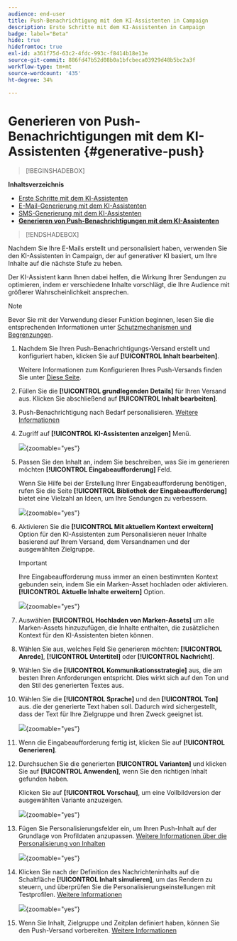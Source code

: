```yaml
---
audience: end-user
title: Push-Benachrichtigung mit dem KI-Assistenten in Campaign
description: Erste Schritte mit dem KI-Assistenten in Campaign
badge: label="Beta"
hide: true
hidefromtoc: true
exl-id: a361f75d-63c2-4fdc-993c-f8414b18e13e
source-git-commit: 886fd47b52d08b0a1bfcbeca03929d48b5bc2a3f
workflow-type: tm+mt
source-wordcount: '435'
ht-degree: 34%

---
```


# Generieren von Push-Benachrichtigungen mit dem KI-Assistenten {#generative-push}

>[!BEGINSHADEBOX]

**Inhaltsverzeichnis**

* [Erste Schritte mit dem KI-Assistenten](generative-gs.md)
* [E-Mail-Generierung mit dem KI-Assistenten](generative-content.md)
* [SMS-Generierung mit dem KI-Assistenten](generative-sms.md)
* **[Generieren von Push-Benachrichtigungen mit dem KI-Assistenten](generative-push.md)**

>[!ENDSHADEBOX]

Nachdem Sie Ihre E-Mails erstellt und personalisiert haben, verwenden Sie den KI-Assistenten in Campaign, der auf generativer KI basiert, um Ihre Inhalte auf die nächste Stufe zu heben.

Der KI-Assistent kann Ihnen dabei helfen, die Wirkung Ihrer Sendungen zu optimieren, indem er verschiedene Inhalte vorschlägt, die Ihre Audience mit größerer Wahrscheinlichkeit ansprechen.

>[!NOTE]
>
>Bevor Sie mit der Verwendung dieser Funktion beginnen, lesen Sie die entsprechenden Informationen unter [Schutzmechanismen und Begrenzungen](generative-gs.md#guardrails-and-limitations).

1. Nachdem Sie Ihren Push-Benachrichtigungs-Versand erstellt und konfiguriert haben, klicken Sie auf **[!UICONTROL Inhalt bearbeiten]**.

   Weitere Informationen zum Konfigurieren Ihres Push-Versands finden Sie unter [Diese Seite](../push/create-push.md).

1. Füllen Sie die **[!UICONTROL grundlegenden Details]** für Ihren Versand aus. Klicken Sie abschließend auf **[!UICONTROL Inhalt bearbeiten]**.

1. Push-Benachrichtigung nach Bedarf personalisieren. [Weitere Informationen](../push/content-push.md)

1. Zugriff auf **[!UICONTROL KI-Assistenten anzeigen]** Menü.

   ![](assets/push-genai-1.png){zoomable=&quot;yes&quot;}

1. Passen Sie den Inhalt an, indem Sie beschreiben, was Sie im generieren möchten **[!UICONTROL Eingabeaufforderung]** Feld.

   Wenn Sie Hilfe bei der Erstellung Ihrer Eingabeaufforderung benötigen, rufen Sie die Seite **[!UICONTROL Bibliothek der Eingabeaufforderung]** bietet eine Vielzahl an Ideen, um Ihre Sendungen zu verbessern.

   ![](assets/push-genai-2.png){zoomable=&quot;yes&quot;}

1. Aktivieren Sie die **[!UICONTROL Mit aktuellem Kontext erweitern]** Option für den KI-Assistenten zum Personalisieren neuer Inhalte basierend auf Ihrem Versand, dem Versandnamen und der ausgewählten Zielgruppe.

   >[!IMPORTANT]
   >
   > Ihre Eingabeaufforderung muss immer an einen bestimmten Kontext gebunden sein, indem Sie ein Marken-Asset hochladen oder aktivieren. **[!UICONTROL Aktuelle Inhalte erweitern]** Option.

   ![](assets/push-genai-3.png){zoomable=&quot;yes&quot;}

1. Auswählen **[!UICONTROL Hochladen von Marken-Assets]** um alle Marken-Assets hinzuzufügen, die Inhalte enthalten, die zusätzlichen Kontext für den KI-Assistenten bieten können.

1. Wählen Sie aus, welches Feld Sie generieren möchten: **[!UICONTROL Anrede]**, **[!UICONTROL Untertitel]** oder **[!UICONTROL Nachricht]**.

1. Wählen Sie die **[!UICONTROL Kommunikationsstrategie]** aus, die am besten Ihren Anforderungen entspricht. Dies wirkt sich auf den Ton und den Stil des generierten Textes aus.

1. Wählen Sie die **[!UICONTROL Sprache]** und den **[!UICONTROL Ton]** aus. die der generierte Text haben soll. Dadurch wird sichergestellt, dass der Text für Ihre Zielgruppe und Ihren Zweck geeignet ist.

   ![](assets/push-genai-4.png){zoomable=&quot;yes&quot;}

1. Wenn die Eingabeaufforderung fertig ist, klicken Sie auf **[!UICONTROL Generieren]**.

1. Durchsuchen Sie die generierten **[!UICONTROL Varianten]** und klicken Sie auf **[!UICONTROL Anwenden]**, wenn Sie den richtigen Inhalt gefunden haben.

   Klicken Sie auf **[!UICONTROL Vorschau]**, um eine Vollbildversion der ausgewählten Variante anzuzeigen.

   ![](assets/push-genai-5.png){zoomable=&quot;yes&quot;}

1. Fügen Sie Personalisierungsfelder ein, um Ihren Push-Inhalt auf der Grundlage von Profildaten anzupassen. [Weitere Informationen über die Personalisierung von Inhalten](../personalization/personalize.md)

   ![](assets/push-genai-6.png){zoomable=&quot;yes&quot;}

1. Klicken Sie nach der Definition des Nachrichteninhalts auf die Schaltfläche **[!UICONTROL Inhalt simulieren]**, um das Rendern zu steuern, und überprüfen Sie die Personalisierungseinstellungen mit Testprofilen. [Weitere Informationen](../preview-test/preview-content.md)

   ![](assets/push-genai-7.png){zoomable=&quot;yes&quot;}

1. Wenn Sie Inhalt, Zielgruppe und Zeitplan definiert haben, können Sie den Push-Versand vorbereiten. [Weitere Informationen](../monitor/prepare-send.md)
